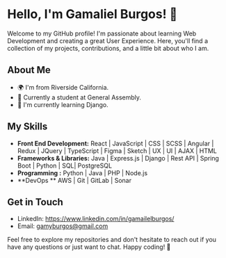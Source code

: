 # Hello, I'm Gamaliel Burgos! 👋

Welcome to my GitHub profile! I'm passionate about learning Web Development and creating a great User Experience. Here, you'll find a collection of my projects, contributions, and a little bit about who I am.

## About Me

- 🌍 I'm from Riverside California.
- 💼 Currently a student at General Assembly.
- 🌱 I'm currently learning Django.

## My Skills

- **Front End Development:** React | JavaScript | CSS  | SCSS | Angular | Redux | JQuery | TypeScript | Figma | Sketch | UX | UI | AJAX | HTML
- **Frameworks & Libraries:** Java | Express.js  | Django | Rest API | Spring Boot | Python | SQL| PostgreSQL
- **Programming :** Python | Java  | PHP | Node.js 
- **DevOps **  AWS | Git  | GitLab | Sonar 


## Get in Touch


- LinkedIn: https://www.linkedin.com/in/gamailelburgos/
- Email: gamyburgos@gmail.com

Feel free to explore my repositories and don't hesitate to reach out if you have any questions or just want to chat. Happy coding! 🚀
